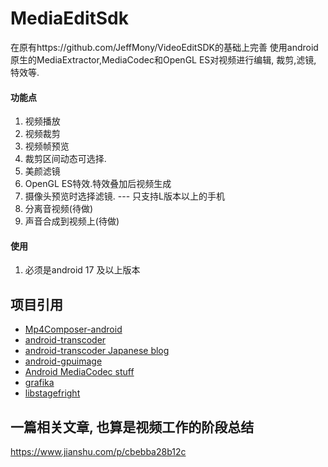 # MediaEditSdk
在原有https://github.com/JeffMony/VideoEditSDK的基础上完善
使用android原生的MediaExtractor,MediaCodec和OpenGL ES对视频进行编辑, 裁剪,滤镜, 特效等.

#### 功能点
1. 视频播放
2. 视频裁剪    
3. 视频帧预览   
4. 裁剪区间动态可选择.   
5. 美颜滤镜
6. OpenGL ES特效.特效叠加后视频生成
7. 摄像头预览时选择滤镜. --- 只支持L版本以上的手机
8. 分离音视频(待做)
9. 声音合成到视频上(待做)

#### 使用
1. 必须是android 17 及以上版本

## 项目引用
* [Mp4Composer-android](https://github.com/MasayukiSuda/Mp4Composer-android)
* [android-transcoder](https://github.com/ypresto/android-transcoder)
* [android-transcoder Japanese blog](http://qiita.com/yuya_presto/items/d48e29c89109b746d000)
* [android-gpuimage](https://github.com/CyberAgent/android-gpuimage)
* [Android MediaCodec stuff](http://bigflake.com/mediacodec/)
* [grafika](https://github.com/google/grafika)
* [libstagefright](https://android.googlesource.com/platform/frameworks/av/+/lollipop-release/media/libstagefright)

## 一篇相关文章, 也算是视频工作的阶段总结
https://www.jianshu.com/p/cbebba28b12c
